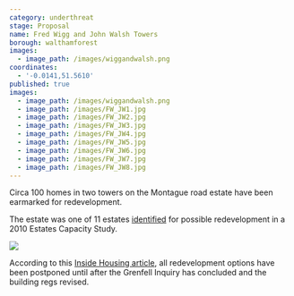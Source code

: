 ```yaml
---
category: underthreat
stage: Proposal
name: Fred Wigg and John Walsh Towers
borough: walthamforest
images:
  - image_path: /images/wiggandwalsh.png
coordinates:
  - '-0.0141,51.5610'
published: true
images:
  - image_path: /images/wiggandwalsh.png
  - image_path: /images/FW_JW1.jpg
  - image_path: /images/FW_JW2.jpg
  - image_path: /images/FW_JW3.jpg
  - image_path: /images/FW_JW4.jpg
  - image_path: /images/FW_JW5.jpg
  - image_path: /images/FW_JW6.jpg
  - image_path: /images/FW_JW7.jpg
  - image_path: /images/FW_JW8.jpg
---
```

Circa 100 homes in two towers on the Montague road estate have been earmarked for redevelopment.

The estate was one of 11 estates [identified](https://democracy.walthamforest.gov.uk/documents/s10654/4.2.%20LSP%20report%20-%20Estates%20Review.pdf) for possible redevelopment in a 2010 Estates Capacity Study.

![](/images/11estates.png)

According to this <a href="https://www.insidehousing.co.uk/news/news/council-puts-refurbishment-on-hold-as-fire-safety-raises-costs-54857">Inside Housing article</a>, all redevelopment options have been postponed until after the Grenfell Inquiry has concluded and the building regs revised.
